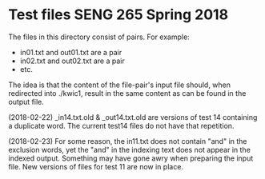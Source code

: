 # Test files SENG 265 Spring 2018

The files in this directory consist of pairs. For example:
* in01.txt and out01.txt are a pair
* in02.txt and out02.txt are a pair
* etc.

The idea is that the content of the file-pair's input file should, when
redirected into ./kwic1, result in the same content as can be found in the
output file.

(2018-02-22)
_in14.txt.old & _out14.txt.old are versions of test 14 containing a duplicate
word. The current test14 files do not have that repetition.

(2018-02-23)
For some reason, the in11.txt does not contain "and" in the exclusion words,
yet the "and" in the indexing text does not appear in the indexed output.
Something may have gone awry when preparing the input file. New versions
of files for test 11 are now in place.

